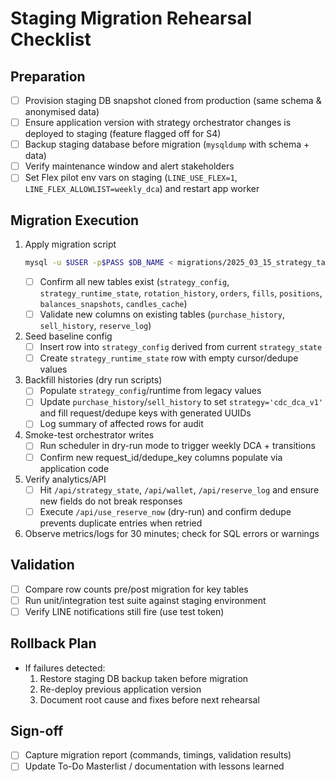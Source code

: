 # Staging Migration Rehearsal Checklist

## Preparation
- [ ] Provision staging DB snapshot cloned from production (same schema & anonymised data)
- [ ] Ensure application version with strategy orchestrator changes is deployed to staging (feature flagged off for S4)
- [ ] Backup staging database before migration (`mysqldump` with schema + data)
- [ ] Verify maintenance window and alert stakeholders
- [ ] Set Flex pilot env vars on staging (`LINE_USE_FLEX=1`, `LINE_FLEX_ALLOWLIST=weekly_dca`) and restart app worker

## Migration Execution
1. Apply migration script
   ```bash
   mysql -u $USER -p$PASS $DB_NAME < migrations/2025_03_15_strategy_tables.sql
   ```
   - [ ] Confirm all new tables exist (`strategy_config`, `strategy_runtime_state`, `rotation_history`, `orders`, `fills`, `positions`, `balances_snapshots`, `candles_cache`)
   - [ ] Validate new columns on existing tables (`purchase_history`, `sell_history`, `reserve_log`)
2. Seed baseline config
   - [ ] Insert row into `strategy_config` derived from current `strategy_state`
   - [ ] Create `strategy_runtime_state` row with empty cursor/dedupe values
3. Backfill histories (dry run scripts)
   - [ ] Populate `strategy_config`/runtime from legacy values
   - [ ] Update `purchase_history`/`sell_history` to set `strategy='cdc_dca_v1'` and fill request/dedupe keys with generated UUIDs
   - [ ] Log summary of affected rows for audit
4. Smoke-test orchestrator writes
   - [ ] Run scheduler in dry-run mode to trigger weekly DCA + transitions
   - [ ] Confirm new request_id/dedupe_key columns populate via application code
5. Verify analytics/API
   - [ ] Hit `/api/strategy_state`, `/api/wallet`, `/api/reserve_log` and ensure new fields do not break responses
   - [ ] Execute `/api/use_reserve_now` (dry-run) and confirm dedupe prevents duplicate entries when retried
6. Observe metrics/logs for 30 minutes; check for SQL errors or warnings

## Validation
- [ ] Compare row counts pre/post migration for key tables
- [ ] Run unit/integration test suite against staging environment
- [ ] Verify LINE notifications still fire (use test token)

## Rollback Plan
- If failures detected:
  1. Restore staging DB backup taken before migration
  2. Re-deploy previous application version
  3. Document root cause and fixes before next rehearsal

## Sign-off
- [ ] Capture migration report (commands, timings, validation results)
- [ ] Update To-Do Masterlist / documentation with lessons learned

